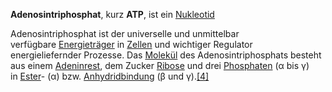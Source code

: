 **Adenosintriphosphat**, kurz **ATP**, ist ein [Nukleotid](https://de.wikipedia.org/wiki/Nukleotide "Nukleotide")

Adenosintriphosphat ist der universelle und unmittelbar verfügbare [Energieträger](https://de.wikipedia.org/wiki/Energietr%C3%A4ger "Energieträger") in [Zellen](https://de.wikipedia.org/wiki/Zelle_(Biologie) "Zelle (Biologie)") und wichtiger Regulator energieliefernder Prozesse. Das [Molekül](https://de.wikipedia.org/wiki/Molek%C3%BCl "Molekül") des Adenosintriphosphats besteht aus einem [Adeninrest](https://de.wikipedia.org/wiki/Adenin "Adenin"), dem Zucker [Ribose](https://de.wikipedia.org/wiki/Ribose "Ribose") und drei [Phosphaten](https://de.wikipedia.org/wiki/Phosphat "Phosphat") (α bis γ) in [Ester](https://de.wikipedia.org/wiki/Phosphors%C3%A4ureester "Phosphorsäureester")- (α) bzw. [Anhydridbindung](https://de.wikipedia.org/wiki/Anhydrid "Anhydrid") (β und γ).[[4]](https://de.wikipedia.org/wiki/Adenosintriphosphat#cite_note-4)